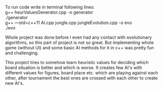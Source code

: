 To run code write in terminal following lines:\
g++ heurValuesGenerator.cpp -o generator\
./generator\
g++ —std=c++11 AI.cpp jungle.cpp jungleEvolution.cpp -o evo\
./evo

Whole project was done before I even had any contact with evolutionary algorithms, so this part of project
is not so great. But implementing whole game (without UI) and some basic AI methods for it in c++ was pretty fun
and challenging.

This project tries to somehow learn heuristic values for deciding which board situation is better and which is worse.
It creates few AI's with different values for figures, board place etc. which are playing against each other,
after tournament the best ones are crossed with each other to create new AI's. 
